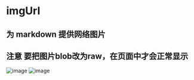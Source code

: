# imgUrl

## 为 markdown 提供网络图片

## 注意 要把图片blob改为raw，在页面中才会正常显示
![image](https://github.com/Leiloloaa/imgUrl/**raw**/master/img/github.jpeg)
![image](https://github.com/Leiloloaa/imgUrl/**raw**/master/img/5b7fb92aae903.jpg)
